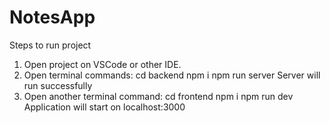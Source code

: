 # NotesApp
Steps to run project
1. Open project on VSCode or other IDE.
2. Open terminal
 commands: cd backend
          npm i
          npm run server
 Server will run successfully
3. Open another terminal
   command: cd frontend
            npm i
            npm run dev
   Application will start on localhost:3000  

